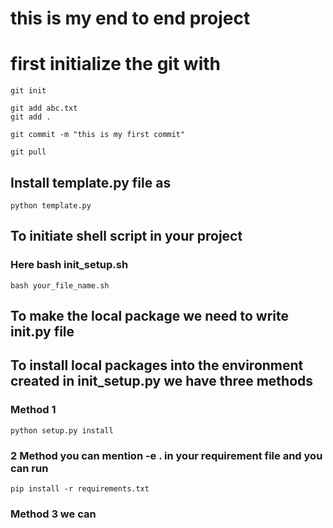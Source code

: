 # this is my end to end project

# first initialize the git with

```
git init
```

```
git add abc.txt
git add .
```
```
git commit -m "this is my first commit"
```

```
git pull
```

## Install template.py file as
```
python template.py
```

## To initiate shell script in your project 
### Here bash init_setup.sh 
```
bash your_file_name.sh
```

## To make the local package we need to write __init__.py file 
## To install local packages into the environment created in init_setup.py we have three methods
### Method 1
```
python setup.py install
```

### 2 Method you can mention -e . in your requirement file and you can run
```
pip install -r requirements.txt
```
### Method 3 we can 

```

```
